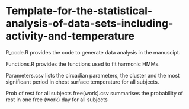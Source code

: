 # Template-for-the-statistical-analysis-of-data-sets-including-activity-and-temperature

R_code.R provides the code to generate data analysis in the manuscipt.

Functions.R provides the functions used to fit harmonic HMMs.

Parameters.csv lists the circadian parameters, the cluster and the most significant period in chest surface temperature for all subjects.

Prob of rest for all subjects free(work).csv summarises the probability of rest in one free (work) day for all subjects
